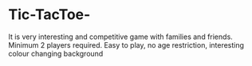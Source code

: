 # Tic-TacToe-
It is very interesting and competitive game with families and friends. Minimum 2 players required. Easy to play, no age restriction, interesting colour changing background

